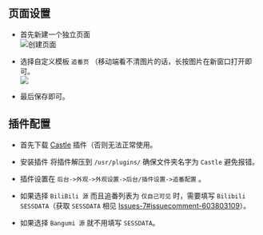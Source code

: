 ## 页面设置

- 首先新建一个独立页面<br>
![创建页面](../../static/img/page/1.png)

- 选择自定义模板 `追番页` （移动端看不清图片的话，长按图片在新窗口打开即可。<br>
![](../../static/img/page/bgm2.png)

- 最后保存即可。

## 插件配置
- 首先下载 [Castle](https://github.com/ohmyga233/Castle-Plugin/releases/) 插件（否则无法正常使用。
- 安装插件 将插件解压到 `/usr/plugins/` 确保文件夹名字为 `Castle` 避免报错。

- 插件设置在 `后台->外观->外观设置->后台/插件设置->追番配置` 。<br>

- 如果选择 `BiliBili 源` 而且追番列表为 `仅自己可见` 时，需要填写 `Bilibili SESSDATA`（获取 `SESSDATA` 相见 [Issues-7#issuecomment-603803109](https://github.com/ohmyga233/castle-Typecho-Theme/issues/7#issuecomment-603803109)）。
- 如果选择 `Bangumi 源` 就不用填写 `SESSDATA`。